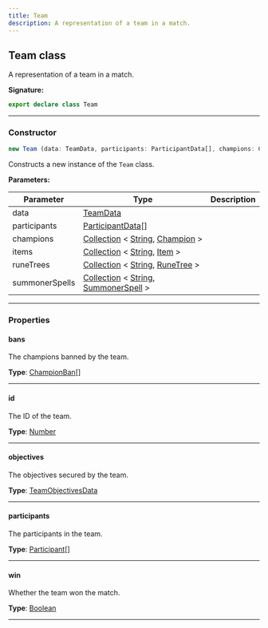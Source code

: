 ```yaml
---
title: Team
description: A representation of a team in a match.
---
```


## Team class

A representation of a team in a match.

**Signature:**

```ts
export declare class Team 
```

---

### Constructor

```ts
new Team (data: TeamData, participants: ParticipantData[], champions: Collection<string, Champion>, items: Collection<string, Item>, runeTrees: Collection<string, RuneTree>, summonerSpells: Collection<string, SummonerSpell>)
```

Constructs a new instance of the `Team` class.

**Parameters:**

| Parameter | Type | Description |
| --------- | ---- | ----------- |
| data | [TeamData](/api/TeamData.md) |  |
| participants | [ParticipantData](/api/ParticipantData.md)[] |  |
| champions | [Collection](https://discord.js.org/#/docs/collection/stable/class/Collection) \< [String](https://developer.mozilla.org/en-US/docs/Web/JavaScript/Reference/Global_Objects/String), [Champion](/api/Champion.md) \> |  |
| items | [Collection](https://discord.js.org/#/docs/collection/stable/class/Collection) \< [String](https://developer.mozilla.org/en-US/docs/Web/JavaScript/Reference/Global_Objects/String), [Item](/api/Item.md) \> |  |
| runeTrees | [Collection](https://discord.js.org/#/docs/collection/stable/class/Collection) \< [String](https://developer.mozilla.org/en-US/docs/Web/JavaScript/Reference/Global_Objects/String), [RuneTree](/api/RuneTree.md) \> |  |
| summonerSpells | [Collection](https://discord.js.org/#/docs/collection/stable/class/Collection) \< [String](https://developer.mozilla.org/en-US/docs/Web/JavaScript/Reference/Global_Objects/String), [SummonerSpell](/api/SummonerSpell.md) \> |  |
---

### Properties

#### bans

The champions banned by the team.



**Type**: [ChampionBan](/api/ChampionBan.md)[]

---

#### id

The ID of the team.



**Type**: [Number](https://developer.mozilla.org/en-US/docs/Web/JavaScript/Reference/Global_Objects/Number)

---

#### objectives

The objectives secured by the team.



**Type**: [TeamObjectivesData](/api/TeamObjectivesData.md)

---

#### participants

The participants in the team.



**Type**: [Participant](/api/Participant.md)[]

---

#### win

Whether the team won the match.



**Type**: [Boolean](https://developer.mozilla.org/en-US/docs/Web/JavaScript/Reference/Global_Objects/Boolean)

---

